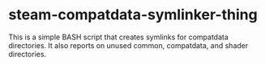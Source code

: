 # steam-compatdata-symlinker-thing
This is a simple BASH script that creates symlinks for compatdata directories. It also reports on unused common, compatdata, and shader directories.
